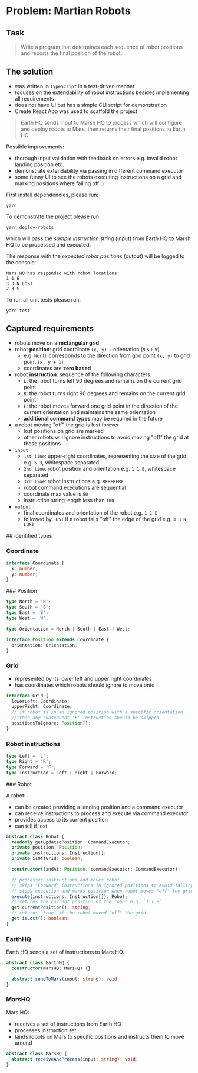 # Problem: Martian Robots

## Task

> Write a program that determines each sequence of robot positions and reports the final position of the robot.

## The solution

- was written in `TypeScript` in a test-driven manner
- focuses on the extendability of robot instructions besides implementing all requirements
- does not have UI but has a simple CLI script for demonstration
- Create React App was used to scaffold the project

> Earth HQ sends input to Marsh HQ to process which will configure and deploy robots to Mars, then returns their final positions to Earth HQ.

Possible improvements:

- thorough input validation with feedback on errors e.g. invalid robot landing position etc.
- demonstrate extendability via passing in different command executor
- some funny UI to see the robots executing instructions on a grid and marking positions where falling off :)

First install dependencies, please run:

```
yarn
```

To demonstrate the project please run:

```
yarn deploy-robots
```

which will pass the _sample instruction string_ (input) from Earth HQ to Marsh HQ to be processed and executed.

The response with the _expected robot positions_ (output) will be logged to the console:

```
Mars HQ has responded with robot locations:
1 1 E
3 3 N LOST
2 3 S
```

To run all unit tests please run:

```
yarn test
```

## Captured requirements

- robots move on a **rectangular grid**
- robot **position**: grid coordinate `(x, y)` + orientation (`N`,`S`,`E`,`W`)
  - e.g. `North` corresponds to the direction from grid point `(x, y)` to grid point `(x, y + 1)`
  - coordinates are **zero based**
- robot **instruction**: sequence of the following characters:
  - `L`: the robot turns left 90 degrees and remains on the current grid point
  - `R`: the robot turns right 90 degrees and remains on the current grid point
  - `F`: the robot moves forward one grid point in the direction of the current
    orientation and maintains the same orientation
  - **additional command types** may be required in the future
- a robot moving "off" the grid is lost forever
  - lost positions on grid are marked
  - other robots will ignore instructions to avoid moving "off" the grid at those positions
- `input`
  - `1st line`: upper-right coordinates, representing the size of the grid e.g. `5 3`, whitespace separated
  - `2nd line`: robot position and orientation e.g. `1 1 E`, whitespace separated
  - `3rd line`: robot instructions e.g. `RFRFRFRF`
  - robot command executions are sequential
  - coordinate max value is `50`
  - instruction string length less than `100`
- `output`
  - final coordinates and orientation of the robot e.g. `1 1 E`
  - followed by `LOST` if a robot falls "off" the edge of the grid e.g. `3 3 N LOST`

## Identified types

### Coordinate

```ts
interface Coordinate {
  x: number;
  y: number;
}
```

### Position

```ts
type North = 'N';
type South = 'S';
type East = 'E';
type West = 'W';

type Orientation = North | South | East | West;

interface Position extends Coordinate {
  orientation: Orientation;
}
```

### Grid

- represented by its lower left and upper right coordinates
- has coordinates which robots should ignore to move onto

```ts
interface Grid {
  lowerLeft: Coordinate;
  upperRight: Coordinate;
  // if robot is in an ignored position with a specific orientation
  // then any subsequent 'F' instruction should be skipped
  positionsToIgnore: Position[];
}
```

### Robot instructions

```ts
type Left = 'L';
type Right = 'R';
type Forward = 'F';
type Instruction = Left | Right | Forward;
```

### Robot

A robot:

- can be created providing a landing position and a command executor
- can receive instructions to process and execute via command executor
- provides access to its current position
- can tell if lost

```ts
abstract class Robot {
  readonly getUpdatedPosition: CommandExecutor;
  private position: Position;
  private instructions: Instruction[];
  private isOffGrid: boolean;

  constructor(landAt: Position, commandExecutor: CommandExecutor);

  // processes instructions and moves robot
  // skips 'Forward' instructions in ignored positions to avoid falling off the grid
  // stops execution and marks position when robot moves "off" the grid
  execute(instructions: Instruction[]): Robot;
  // returns the current position of the robot e.g. `1 1 E`
  get currentPosition(): string;
  // returns `true` if the robot moved "off" the grid
  get isLost(): boolean;
}
```

### EarthHQ

Earth HQ sends a set of instructions to Mars HQ.

```ts
abstract class EarthHQ {
  constructor(marsHQ: MarsHQ) {}

  abstract sendToMars(input: string): void;
}
```

### MarsHQ

Mars HQ:

- receives a set of instructions from Earth HQ
- processes instruction set
- lands robots on Mars to specific positions and instructs them to move around

```ts
abstract class MarsHQ {
  abstract receiveAndProcess(input: string): void;
}
```
